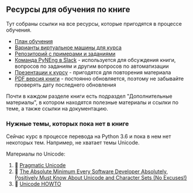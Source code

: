 ## Ресурсы для обучения по книге

Тут собраны ссылки на все ресурсы, которые пригодятся в процессе обучения.


* [План обучения](schedule.md)
* [Варианты виртуальное машины для курса](https://natenka.gitbooks.io/pyneng/content/v/python3.6/book/01_intro/)
* [Репозиторий с примерами и заданиями](https://github.com/natenka/pyneng-examples-exercises/tree/python3)
* [Команда PyNEng в Slack](https://pyneng-slack.herokuapp.com/) - используется для обсуждения книги, вопросов по заданиям и другим вопросов по автоматизации
* [Презентации к курсу](https://github.com/natenka/pyneng-slides) - пригодятся для повторения материала
* [PDF версия книги](https://github.com/pyneng/pyneng-online-jun-jul-2017/blob/master/pyneng-book/pyneng_book_python3.6.pdf) - постоянно обновляется, поэтому не забывайте проверять дату последнего обновления


Почти в каждом разделе книги есть подраздел "Дополнительные материалы", в котором находятся полезные материалы и ссылки по теме, а также ссылки на документацию.


### Нужные темы, которых пока нет в книге

Сейчас курс в процессе перевода на Python 3.6 и пока в нем нет некоторых тем.
Например, не хватает темы Unicode.

Материалы по Unicode:

1.  &#128013; [Pragmatic Unicode](https://nedbatchelder.com/text/unipain.html)
2.  &#129417; [The Absolute Minimum Every Software Developer Absolutely, Positively Must Know About Unicode and Character Sets (No Excuses!)](https://www.joelonsoftware.com/2003/10/08/the-absolute-minimum-every-software-developer-absolutely-positively-must-know-about-unicode-and-character-sets-no-excuses/)
3.  &#128013; [Unicode HOWTO](https://docs.python.org/3/howto/unicode.html)

